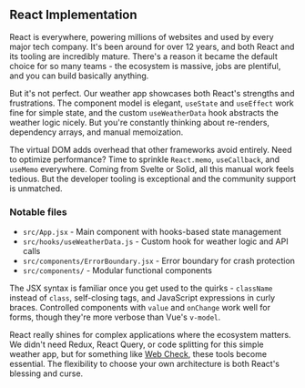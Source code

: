 <!-- start_header --> 
<!-- end_header -->

<!-- start_about -->
<!-- end_about -->

<!-- start_status -->
<!-- end_status -->

<!-- start_usage -->
<!-- end_usage -->

<!-- start_framework_specific -->
## React Implementation

React is everywhere, powering millions of websites and used by every major tech company. It's been around for over 12 years, and both React and its tooling are incredibly mature. There's a reason it became the default choice for so many teams - the ecosystem is massive, jobs are plentiful, and you can build basically anything.

But it's not perfect. Our weather app showcases both React's strengths and frustrations. The component model is elegant, `useState` and `useEffect` work fine for simple state, and the custom `useWeatherData` hook abstracts the weather logic nicely. But you're constantly thinking about re-renders, dependency arrays, and manual memoization.

The virtual DOM adds overhead that other frameworks avoid entirely. Need to optimize performance? Time to sprinkle `React.memo`, `useCallback`, and `useMemo` everywhere. Coming from Svelte or Solid, all this manual work feels tedious. But the developer tooling is exceptional and the community support is unmatched.

### Notable files
- `src/App.jsx` - Main component with hooks-based state management
- `src/hooks/useWeatherData.js` - Custom hook for weather logic and API calls
- `src/components/ErrorBoundary.jsx` - Error boundary for crash protection
- `src/components/` - Modular functional components

The JSX syntax is familiar once you get used to the quirks - `className` instead of `class`, self-closing tags, and JavaScript expressions in curly braces. Controlled components with `value` and `onChange` work well for forms, though they're more verbose than Vue's `v-model`.

React really shines for complex applications where the ecosystem matters. We didn't need Redux, React Query, or code splitting for this simple weather app, but for something like [Web Check](https://github.com/lissy93/web-check), these tools become essential. The flexibility to choose your own architecture is both React's blessing and curse.

<!-- end_framework_specific -->

<!-- start_real_world_app -->
<!-- end_real_world_app -->

<!-- start_license -->
<!-- end_license -->
